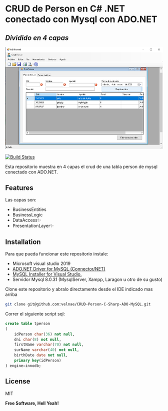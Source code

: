 # CRUD de Person en C# .NET conectado con Mysql con ADO.NET
## _Dividido en 4 capas_

![Crud Person C# .Net](ss.png "Crud Person")

[![Build Status](https://travis-ci.org/joemccann/dillinger.svg?branch=master)](https://travis-ci.org/joemccann/dillinger)

Esta repositorio muestra en 4 capas el crud de una tabla person de mysql conectado con ADO.NET.  


## Features
Las capas son:  

- BusinessEntities
- BusinessLogic
- DataAccess✨
- PresentationLayer✨

## Installation

Para que pueda funcionar este repositorio instale:

- Microsoft visual studio 2019
- [ADO.NET Driver for MySQL (Connector/NET)](https://www.mysql.com/products/connector/)
- [MySQL Installer for Visual Studio.](https://dev.mysql.com/downloads/windows/visualstudio/1.2.html)
- Servidor Mysql 8.0.31 (MysqlServer, Xampp, Laragon u otro de su gusto)

Clone este repositorio y abralo directamente desde el IDE indicado mas arriba

```sh
git clone git@github.com:velnae/CRUD-Person-C-Sharp-ADO-MySQL.git
```

Correr el siguiente script sql:  

```sql
create table tperson
(
    idPerson char(36) not null,
    dni char(8) not null,
    firstName varchar(70) not null,
    surName varchar(40) not null,
    birthDate date not null,
    primary key(idPerson)
) engine=innodb;
```

## License

MIT

**Free Software, Hell Yeah!**



